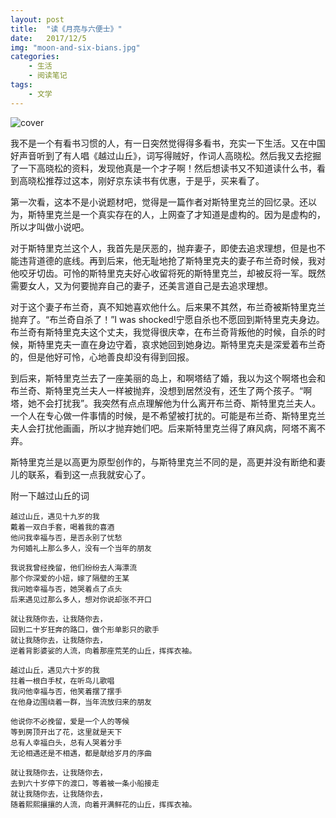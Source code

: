 ```yaml
---
layout: post
title:  "读《月亮与六便士》"
date:   2017/12/5 
img: "moon-and-six-bians.jpg"
categories: 
    - 生活 
    - 阅读笔记
tags:
    - 文学
---
```

![cover](/images/book/moon-and-six-bians.jpg)

我不是一个有看书习惯的人，有一日突然觉得得多看书，充实一下生活。又在中国好声音听到了有人唱《越过山丘》，词写得贼好，作词人高晓松。然后我又去挖掘了一下高晓松的资料，发现他真是一个才子啊！然后想读书又不知道读什么书，看到高晓松推荐过这本，刚好京东读书有优惠，于是乎，买来看了。

第一次看，这本不是小说题材吧，觉得是一篇作者对斯特里克兰的回忆录。还以为，斯特里克兰是一个真实存在的人，上网查了才知道是虚构的。因为是虚构的，所以才叫做小说吧。

对于斯特里克兰这个人，我首先是厌恶的，抛弃妻子，即使去追求理想，但是也不能违背道德的底线。再到后来，他无耻地抢了斯特里克夫的妻子布兰奇时候，我对他咬牙切齿。可怜的斯特里克夫好心收留将死的斯特里克兰，却被反将一军。既然需要女人，又为何要抛弃自己的妻子，还美言道自己是去追求理想。

对于这个妻子布兰奇，真不知她喜欢他什么。后来果不其然，布兰奇被斯特里克兰抛弃了。“布兰奇自杀了！”I was shocked!宁愿自杀也不愿回到斯特里克夫身边。布兰奇有斯特里克夫这个丈夫，我觉得很庆幸，在布兰奇背叛他的时候，自杀的时候，斯特里克夫一直在身边守着，哀求她回到她身边。斯特里克夫是深爱着布兰奇的，但是他好可怜，心地善良却没有得到回报。

到后来，斯特里克兰去了一座美丽的岛上，和啊塔结了婚，我以为这个啊塔也会和布兰奇、斯特里克兰夫人一样被抛弃，没想到居然没有，还生了两个孩子。“啊塔，她不会打扰我”。我突然有点点理解他为什么离开布兰奇、斯特里克兰夫人。一个人在专心做一件事情的时候，是不希望被打扰的。可能是布兰奇、斯特里克兰夫人会打扰他画画，所以才抛弃她们吧。后来斯特里克兰得了麻风病，阿塔不离不弃。


斯特里克兰是以高更为原型创作的，与斯特里克兰不同的是，高更并没有断绝和妻儿的联系，看到这一点我就安心了。

附一下越过山丘的词

```
越过山丘，遇见十九岁的我
戴着一双白手套，喝着我的喜酒
他问我幸福与否，是否永别了忧愁
为何婚礼上那么多人，没有一个当年的朋友

我说我曾经挽留，他们纷纷去人海漂流
那个你深爱的小妞，嫁了隔壁的王某
我问她幸福与否，她哭着点了点头
后来遇见过那么多人，想对你说却张不开口

就让我随你去，让我随你去，
回到二十岁狂奔的路口，做个形单影只的歌手
就让我随你去，让我随你去，
逆着背影婆娑的人流，向着那座荒芜的山丘，挥挥衣袖。

越过山丘，遇见六十岁的我 
拄着一根白手杖，在听鸟儿歌唱
我问他幸福与否，他笑着摆了摆手
在他身边围绕着一群，当年流放归来的朋友

他说你不必挽留，爱是一个人的等候
等到房顶开出了花，这里就是天下
总有人幸福白头，总有人哭着分手
无论相遇还是不相遇，都是献给岁月的序曲

就让我随你去，让我随你去，
去到六十岁停下的渡口，等着被一条小船接走
就让我随你去，让我随你去，
随着熙熙攘攘的人流，向着开满鲜花的山丘，挥挥衣袖。

```

